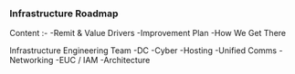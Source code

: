 
### Infrastructure Roadmap
Content :-
-Remit & Value Drivers
-Improvement Plan
-How We Get There

Infrastructure Engineering Team
-DC
-Cyber
-Hosting
-Unified Comms
-Networking
-EUC / IAM
-Architecture
